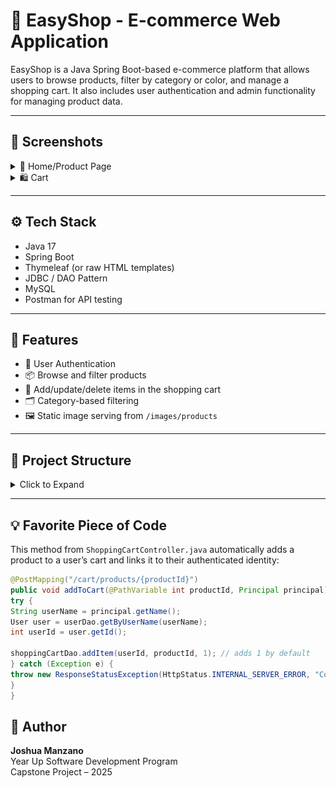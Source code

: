 # 🛒 EasyShop - E-commerce Web Application

EasyShop is a Java Spring Boot-based e-commerce platform that allows users to browse products, filter by category or color, and manage a shopping cart. It also includes user authentication and admin functionality for managing product data.

---

## 📸 Screenshots

<details>
<summary>🧾 Home/Product Page</summary>
<img src="src/main/resources/ProjectImages/Products.png" alt="Product Page" width="600"/>
</details>

<details>
<summary>🛍️ Cart</summary>
<img src="src/main/resources/ProjectImages/Cart.png" alt="Cart Page" width="600"/>
</details>

---

## ⚙️ Tech Stack

- Java 17
- Spring Boot
- Thymeleaf (or raw HTML templates)
- JDBC / DAO Pattern
- MySQL
- Postman for API testing

---

## 🚀 Features

- 🔐 User Authentication
- 📦 Browse and filter products
- 🧮 Add/update/delete items in the shopping cart
- 🗂️ Category-based filtering
- 🖼️ Static image serving from `/images/products`

---

## 📂 Project Structure

<details>
<summary>Click to Expand</summary>

capstone-starter/

├── database/

├── images/

│   └── products/

├── src/

│   └── main/

│       ├── java/

│       │   └── org/

│       │       └── yearup/

│       │           ├── configurations/

│       │           ├── controllers/

│       │           ├── data/

│       │           └── models/

│       └── resources/

│           ├── static/

│           └── templates/

</details>


---

## 💡 Favorite Piece of Code

This method from `ShoppingCartController.java` automatically adds a product to a user’s cart and links it to their authenticated identity:

```java
@PostMapping("/cart/products/{productId}")
public void addToCart(@PathVariable int productId, Principal principal) {
try {
String userName = principal.getName();
User user = userDao.getByUserName(userName);
int userId = user.getId();

shoppingCartDao.addItem(userId, productId, 1); // adds 1 by default
} catch (Exception e) {
throw new ResponseStatusException(HttpStatus.INTERNAL_SERVER_ERROR, "Could not add product to cart.");
}
}
```

## 👤 Author

**Joshua Manzano**  
Year Up Software Development Program  
Capstone Project – 2025 
